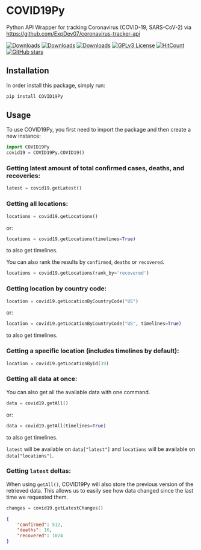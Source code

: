 # COVID19Py
Python API Wrapper for tracking Coronavirus (COVID-19, SARS-CoV-2) via https://github.com/ExpDev07/coronavirus-tracker-api

[![Downloads](https://pepy.tech/badge/covid19py)](https://pepy.tech/project/covid19py)
[![Downloads](https://pepy.tech/badge/covid19py/month)](https://pepy.tech/project/covid19py/month)
[![Downloads](https://pepy.tech/badge/covid19py/week)](https://pepy.tech/project/covid19py/week)
[![GPLv3 License](https://img.shields.io/badge/License-GPL%20v3-yellow.svg)](https://opensource.org/licenses/)
[![HitCount](http://hits.dwyl.com/Kamaropoulos/COVID19Py.svg)](http://hits.dwyl.com/Kamaropoulos/COVID19Py)
[![GitHub stars](https://img.shields.io/github/stars/Kamaropoulos/COVID19Py.svg?style=social&label=Star)](https://github.com/Kamaropoulos/COVID19Py)

## Installation

In order install this package, simply run:

```bash
pip install COVID19Py
```

## Usage

To use COVID19Py, you first need to import the package and then create a new instance:

```python
import COVID19Py
covid19 = COVID19Py.COVID19()
```

### Getting latest amount of total confirmed cases, deaths, and recoveries:

```python
latest = covid19.getLatest()
```

### Getting all locations:

```python
locations = covid19.getLocations()
```

or:

```python
locations = covid19.getLocations(timelines=True)
```
to also get timelines.

You can also rank the results by `confirmed`, `deaths` or `recovered`.

```python
locations = covid19.getLocations(rank_by='recovered')
```

### Getting location by country code:

```python
location = covid19.getLocationByCountryCode("US")
```
or:
```python
location = covid19.getLocationByCountryCode("US", timelines=True)
```
to also get timelines.

### Getting a specific location (includes timelines by default):

```python
location = covid19.getLocationById(39)
```

### Getting all data at once:

You can also get all the available data with one command.

```python
data = covid19.getAll()
```
or:
```python
data = covid19.getAll(timelines=True)
```
to also get timelines.

`latest` will be available on `data["latest"]` and `locations` will be available on `data["locations"]`.

### Getting `latest` deltas:

When using `getAll()`, COVID19Py will also store the previous version of the retrieved data. This allows us to easily see how data changed since the last time we requested them.

```python
changes = covid19.getLatestChanges()
```
```json
{
    "confirmed": 512,
    "deaths": 16,
    "recovered": 1024
}
```
